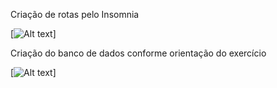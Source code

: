 Criação de rotas pelo Insomnia

[![Alt text](https://i.imgur.com/13V9wVf.png)]

Criação do banco de dados conforme orientação do exercício

[![Alt text](https://i.imgur.com/9WlHtGD.png)]
